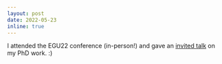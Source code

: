 ```yaml
---
layout: post
date: 2022-05-23
inline: true
---
```


I attended the EGU22 conference (in-person!) and gave an [invited talk](https://meetingorganizer.copernicus.org/EGU22/session/44036) on my PhD work. :)
